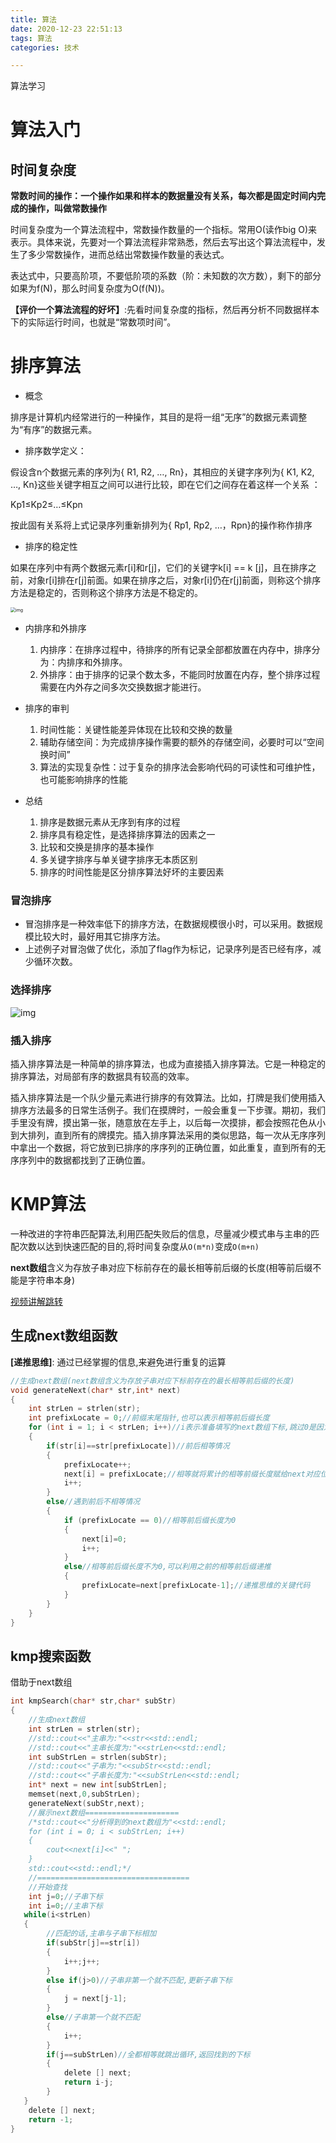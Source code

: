 ```yaml
---
title: 算法
date: 2020-12-23 22:51:13
tags: 算法
categories: 技术

---
```


算法学习

<!-- more -->

[算法导论-麻省理工]: https://www.bilibili.com/video/BV1Tb411M7FA?from=search&amp;seid=12518312174180048412&amp;spm_id_from=333.337.0.0
[前人学习经验]: http://erdengk.top/archives/zuo-lao-shi-suan-fa-ke-xue-xi-jian-yi

# 算法入门

## 时间复杂度

**常数时间的操作：**一个操作如果和样本的数据量没有关系，每次都是固定时间内完成的操作，叫做**常数操作**

时间复杂度为一个算法流程中，常数操作数量的一个指标。常用O(读作big O)来表示。具体来说，先要对一个算法流程非常熟悉，然后去写出这个算法流程中，发生了多少常数操作，进而总结出常数操作数量的表达式。

表达式中，只要高阶项，不要低阶项的系数（阶：未知数的次方数），剩下的部分如果为f(N)，那么时间复杂度为O(f(N))。

**【评价一个算法流程的好坏】**:先看时间复杂度的指标，然后再分析不同数据样本下的实际运行时间，也就是“常数项时间”。



# 排序算法

- 概念

排序是计算机内经常进行的一种操作，其目的是将一组“无序”的数据元素调整为“有序”的数据元素。

- 排序数学定义：

假设含n个数据元素的序列为{ R1, R2, …, Rn}，其相应的关键字序列为{ K1, K2, …, Kn}这些关键字相互之间可以进行比较，即在它们之间存在着这样一个关系 ：

Kp1≤Kp2≤…≤Kpn

按此固有关系将上式记录序列重新排列为{ Rp1, Rp2, …，Rpn}的操作称作排序

- 排序的稳定性

如果在序列中有两个数据元素r[i]和r[j]，它们的关键字k[i] == k [j]，且在排序之前，对象r[i]排在r[j]前面。如果在排序之后，对象r[i]仍在r[j]前面，则称这个排序方法是稳定的，否则称这个排序方法是不稳定的。

 <img src="https://raw.githubusercontent.com/che77a38/blogImage2/main/%E5%9B%BE%E7%89%8746.png" alt="img" style="zoom: 50%;" />

- 内排序和外排序
  1. 内排序：在排序过程中，待排序的所有记录全部都放置在内存中，排序分为：内排序和外排序。
  2. 外排序：由于排序的记录个数太多，不能同时放置在内存，整个排序过程需要在内外存之间多次交换数据才能进行。

- 排序的审判
  1. 时间性能：关键性能差异体现在比较和交换的数量
  2. 辅助存储空间：为完成排序操作需要的额外的存储空间，必要时可以“空间换时间”
  3. 算法的实现复杂性：过于复杂的排序法会影响代码的可读性和可维护性，也可能影响排序的性能

- 总结
  1. 排序是数据元素从无序到有序的过程
  2. 排序具有稳定性，是选择排序算法的因素之一
  3. 比较和交换是排序的基本操作
  4. 多关键字排序与单关键字排序无本质区别
  5. 排序的时间性能是区分排序算法好坏的主要因素

### 冒泡排序

- 冒泡排序是一种效率低下的排序方法，在数据规模很小时，可以采用。数据规模比较大时，最好用其它排序方法。
- 上述例子对冒泡做了优化，添加了flag作为标记，记录序列是否已经有序，减少循环次数。

### 选择排序

<img src="https://raw.githubusercontent.com/che77a38/blogImage2/main/%E5%9B%BE%E7%89%8747.png" alt="img"  />

### 插入排序

插入排序算法是一种简单的排序算法，也成为直接插入排序算法。它是一种稳定的排序算法，对局部有序的数据具有较高的效率。

插入排序算法是一个队少量元素进行排序的有效算法。比如，打牌是我们使用插入排序方法最多的日常生活例子。我们在摸牌时，一般会重复一下步骤。期初，我们手里没有牌，摸出第一张，随意放在左手上，以后每一次摸排，都会按照花色从小到大排列，直到所有的牌摸完。插入排序算法采用的类似思路，每一次从无序序列中拿出一个数据，将它放到已排序的序序列的正确位置，如此重复，直到所有的无序序列中的数据都找到了正确位置。









# KMP算法

一种改进的字符串匹配算法,利用匹配失败后的信息，尽量减少模式串与主串的匹配次数以达到快速匹配的目的,将时间复杂度从`O(m*n)`变成`O(m+n)`

**next数组**含义为存放子串对应下标前存在的最长相等前后缀的长度(相等前后缀不能是字符串本身)

[视频讲解跳转](https://www.bilibili.com/video/BV1AY4y157yL)

## 生成next数组函数

**[递推思维]**: 通过已经掌握的信息,来避免进行重复的运算

```c
//生成next数组(next数组含义为存放子串对应下标前存在的最长相等前后缀的长度)
void generateNext(char* str,int* next)
{
    int strLen = strlen(str);
    int prefixLocate = 0;//前缀末尾指针,也可以表示相等前后缀长度
    for (int i = 1; i < strLen; i++)//i表示准备填写的next数组下标,跳过0是因为kkmpSearch函数中针对0下标不使用next数组的值
    {
        if(str[i]==str[prefixLocate])//前后相等情况
        {
            prefixLocate++;
            next[i] = prefixLocate;//相等就将累计的相等前缀长度赋给next对应位置
            i++;
        }
        else//遇到前后不相等情况
        {
            if (prefixLocate == 0)//相等前后缀长度为0
            {
                next[i]=0;
                i++;
            }
            else//相等前后缀长度不为0,可以利用之前的相等前后缀递推
            {
                prefixLocate=next[prefixLocate-1];//递推思维的关键代码
            }
        }
    }
}
```

## kmp搜索函数

借助于next数组

```c
int kmpSearch(char* str,char* subStr)
{
    //生成next数组
    int strLen = strlen(str);
    //std::cout<<"主串为:"<<str<<std::endl;
    //std::cout<<"主串长度为:"<<strLen<<std::endl;
    int subStrLen = strlen(subStr);
    //std::cout<<"子串为:"<<subStr<<std::endl;
    //std::cout<<"子串长度为:"<<subStrLen<<std::endl;
    int* next = new int[subStrLen];
    memset(next,0,subStrLen);
    generateNext(subStr,next); 
    //展示next数组=====================
    /*std::cout<<"分析得到的next数组为"<<std::endl;
    for (int i = 0; i < subStrLen; i++)
    {
        cout<<next[i]<<" ";
    }
    std::cout<<std::endl;*/
    //==================================
    //开始查找
    int j=0;//子串下标
    int i=0;//主串下标
   while(i<strLen)
   {
        //匹配的话,主串与子串下标相加
        if(subStr[j]==str[i])
        {
            i++;j++;
        }    
        else if(j>0)//子串非第一个就不匹配,更新子串下标
        {
            j = next[j-1];
        }
        else//子串第一个就不匹配
        {
            i++;
        }
        if(j==subStrLen)//全都相等就跳出循环,返回找到的下标
        {
            delete [] next;
            return i-j;
        }
   }
    delete [] next;
    return -1;
}
```

